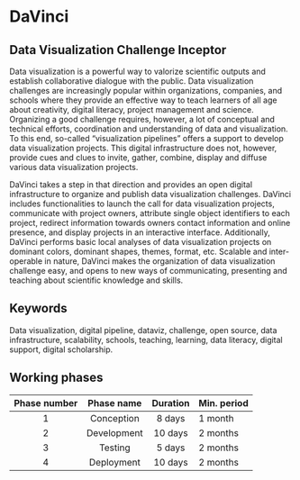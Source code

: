 # DaVinci

## Data Visualization Challenge Inceptor

Data visualization is a powerful way to valorize scientific outputs and establish collaborative dialogue with the public. Data visualization challenges are increasingly popular within organizations, companies, and schools where they provide an effective way to teach learners of all age about creativity, digital literacy, project management and science. Organizing a good challenge requires, however, a lot of conceptual and technical efforts, coordination and understanding of data and visualization. To this end, so-called “visualization pipelines” offers a support to develop data visualization projects. This digital infrastructure does not, however, provide cues and clues to invite, gather, combine, display and diffuse various data visualization projects. 

DaVinci takes a step in that direction and provides an open digital infrastructure to organize and publish data visualization challenges. DaVinci includes functionalities to launch the call for data visualization projects, communicate with project owners, attribute single object identifiers to each project, redirect information towards owners contact information and online presence, and display projects in an interactive interface. Additionally, DaVinci performs basic local analyses of data visualization projects on dominant colors, dominant shapes, themes, format, etc. Scalable and inter-operable in nature, DaVinci makes the organization of data visualization challenge easy, and opens to new ways of communicating, presenting and teaching about scientific knowledge and skills.

## Keywords

Data visualization, digital pipeline, dataviz, challenge, open source, data infrastructure, scalability, schools, teaching, learning, data literacy, digital support, digital scholarship.

## Working phases

| Phase number | Phase name    | Duration | Min. period |
|:-----------------:|:----------------:|:-----------:|:--------------|
| 1                      | Conception    | 8 days     | 1 month       |
| 2                      | Development | 10 days   | 2 months     |
| 3                      | Testing           | 5 days     | 2 months     |
| 4                      | Deployment   | 10 days   | 2 months     |
